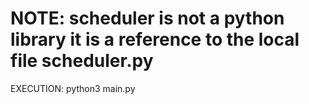 # NOTE: scheduler is not a python library it is a reference to the local file scheduler.py

EXECUTION: python3 main.py